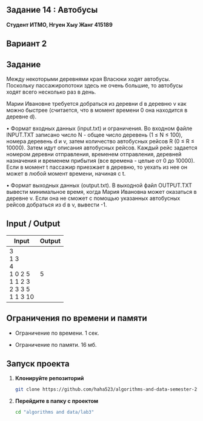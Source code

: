 ## Задание 14 : Автобусы

**Студент ИТМО,  Нгуен Хыу Жанг  415189**  

## Вариант 2

## Задание

Между некоторыми деревнями края Власюки ходят автобусы. Поскольку пассажиропотоки здесь не очень большие, то автобусы ходят всего несколько раз в день.

Марии Ивановне требуется добраться из деревни d в деревню v как можно быстрее (считается, что в момент времени 0 она находится в деревне d).

• Формат входных данных (input.txt) и ограничения. Во входном файле INPUT.TXT записано число N - общее число деревень (1 ≤ N ≤ 100), номера деревень d и v, затем количество автобусных рейсов R (0 ≤ R ≤ 10000). Затем идут описания автобусных рейсов. Каждый рейс задается номером деревни отправления, временем отправления, деревней назначения и временем прибытия (все времена - целые от 0 до 10000). Если в момент t пассажир приезжает в деревню, то уехать из нее он может в любой момент времени, начиная с t.

• Формат выходных данных (output.txt). В выходной файл OUTPUT.TXT вывести минимальное время, когда Мария Ивановна может оказаться в деревне v. Если она не сможет с помощью указанных автобусных рейсов добраться из d в v, вывести -1.

 
## Input / Output 


| Input                                                             | Output                               |   
|-------------------------------------------------------------------|--------------------------------------|
| 3<br/>1 3<br/>4<br/>1 0 2 5<br/>1 1 2 3<br/>2 3 3 5<br/>1 1 3 10  | 5                                    |



## Ограничения по времени и памяти

- Ограничение по времени. 1 сек.

- Ограничение по памяти. 16 мб.


## Запуск проекта
1. **Клонируйте репозиторий**
   ```bash
   git clone https://github.com/haha523/algorithms-and-data-semester-2.git
   ```
2. **Перейдите в папку с проектом**
   ```bash
   cd "algorithms and data/lab3"
   ```


